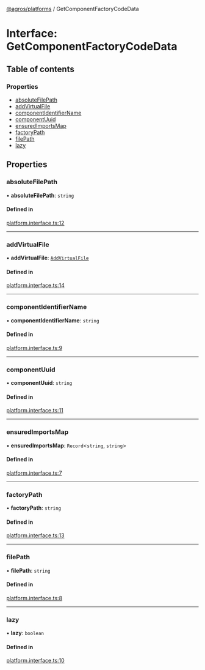 [@agros/platforms](../index.md) / GetComponentFactoryCodeData

# Interface: GetComponentFactoryCodeData

## Table of contents

### Properties

- [absoluteFilePath](GetComponentFactoryCodeData.md#absolutefilepath)
- [addVirtualFile](GetComponentFactoryCodeData.md#addvirtualfile)
- [componentIdentifierName](GetComponentFactoryCodeData.md#componentidentifiername)
- [componentUuid](GetComponentFactoryCodeData.md#componentuuid)
- [ensuredImportsMap](GetComponentFactoryCodeData.md#ensuredimportsmap)
- [factoryPath](GetComponentFactoryCodeData.md#factorypath)
- [filePath](GetComponentFactoryCodeData.md#filepath)
- [lazy](GetComponentFactoryCodeData.md#lazy)

## Properties

### <a id="absolutefilepath" name="absolutefilepath"></a> absoluteFilePath

• **absoluteFilePath**: `string`

#### Defined in

[platform.interface.ts:12](https://github.com/agrosjs/agros/blob/e4d2f36/packages/agros-platforms/src/platform.interface.ts#L12)

___

### <a id="addvirtualfile" name="addvirtualfile"></a> addVirtualFile

• **addVirtualFile**: [`AddVirtualFile`](../index.md#addvirtualfile)

#### Defined in

[platform.interface.ts:14](https://github.com/agrosjs/agros/blob/e4d2f36/packages/agros-platforms/src/platform.interface.ts#L14)

___

### <a id="componentidentifiername" name="componentidentifiername"></a> componentIdentifierName

• **componentIdentifierName**: `string`

#### Defined in

[platform.interface.ts:9](https://github.com/agrosjs/agros/blob/e4d2f36/packages/agros-platforms/src/platform.interface.ts#L9)

___

### <a id="componentuuid" name="componentuuid"></a> componentUuid

• **componentUuid**: `string`

#### Defined in

[platform.interface.ts:11](https://github.com/agrosjs/agros/blob/e4d2f36/packages/agros-platforms/src/platform.interface.ts#L11)

___

### <a id="ensuredimportsmap" name="ensuredimportsmap"></a> ensuredImportsMap

• **ensuredImportsMap**: `Record`<`string`, `string`\>

#### Defined in

[platform.interface.ts:7](https://github.com/agrosjs/agros/blob/e4d2f36/packages/agros-platforms/src/platform.interface.ts#L7)

___

### <a id="factorypath" name="factorypath"></a> factoryPath

• **factoryPath**: `string`

#### Defined in

[platform.interface.ts:13](https://github.com/agrosjs/agros/blob/e4d2f36/packages/agros-platforms/src/platform.interface.ts#L13)

___

### <a id="filepath" name="filepath"></a> filePath

• **filePath**: `string`

#### Defined in

[platform.interface.ts:8](https://github.com/agrosjs/agros/blob/e4d2f36/packages/agros-platforms/src/platform.interface.ts#L8)

___

### <a id="lazy" name="lazy"></a> lazy

• **lazy**: `boolean`

#### Defined in

[platform.interface.ts:10](https://github.com/agrosjs/agros/blob/e4d2f36/packages/agros-platforms/src/platform.interface.ts#L10)

